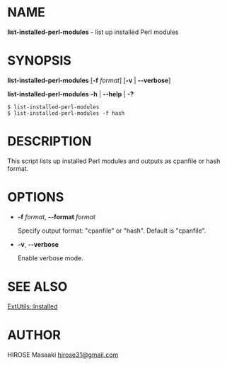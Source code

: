 # NAME

__list-installed-perl-modules__ - list up installed Perl modules

# SYNOPSIS

__list-installed-perl-modules__
\[__\-f__ _format_\]
\[__\-v__ | __\--verbose__\]

__list-installed-perl-modules__ __\-h__ | __\--help__ | __\-?__

    $ list-installed-perl-modules
    $ list-installed-perl-modules -f hash

# DESCRIPTION

This script lists up installed Perl modules and outputs as cpanfile or hash format.

# OPTIONS

- __\-f__ _format_, __\--format__ _format_

    Specify output format: "cpanfile" or "hash". Default is "cpanfile".

- __\-v__, __\--verbose__

    Enable verbose mode.

# SEE ALSO

[ExtUtils::Installed](https://metacpan.org/pod/ExtUtils::Installed)

# AUTHOR

HIROSE Masaaki <hirose31@gmail.com>
